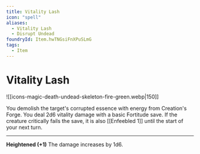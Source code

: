 ```yaml
---
title: Vitality Lash
icon: "spell"
aliases:
  - Vitality Lash
  - Disrupt Undead
foundryId: Item.hwTNGsiFnXPuSLmG
tags:
  - Item
---
```


# Vitality Lash
![[icons-magic-death-undead-skeleton-fire-green.webp|150]]

You demolish the target's corrupted essence with energy from Creation's Forge. You deal 2d6 vitality damage with a basic Fortitude save. If the creature critically fails the save, it is also [[Enfeebled 1]] until the start of your next turn.

* * *

**Heightened (+1)** The damage increases by 1d6.
